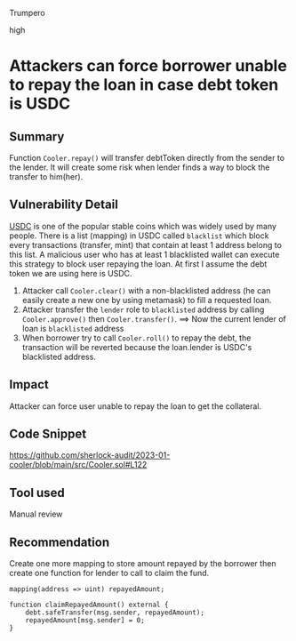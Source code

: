Trumpero

high

# Attackers can force borrower unable to repay the loan in case debt token is USDC

## Summary
Function `Cooler.repay()` will transfer debtToken directly from the sender to the lender. It will create some risk when lender finds a way to block the transfer to him(her).
 
## Vulnerability Detail
[USDC](https://etherscan.io/address/0xa2327a938febf5fec13bacfb16ae10ecbc4cbdcf#code) is one of the popular stable coins which was widely used by many people. There is a list (mapping) in USDC called `blacklist` which block every transactions (transfer, mint) that contain at least 1 address belong to this list. 
A malicious user who has at least 1 blacklisted wallet can execute this strategy to block user repaying the loan. At first I assume the debt token we are using here is USDC. 
1. Attacker call `Cooler.clear()` with a non-blacklisted address (he can easily create a new one by using metamask) to fill a requested loan.  
2. Attacker transfer the `lender` role to `blacklisted` address by calling `Cooler.approve()` then `Cooler.transfer()`. 
==> Now the current lender of loan is `blacklisted` address
3. When borrower try to call `Cooler.roll()` to repay the debt, the transaction will be reverted because the loan.lender is USDC's blacklisted address. 

## Impact
Attacker can force user unable to repay the loan to get the collateral. 

## Code Snippet
https://github.com/sherlock-audit/2023-01-cooler/blob/main/src/Cooler.sol#L122

## Tool used
Manual review 

## Recommendation
Create one more mapping to store amount repayed by the borrower then create one function for lender to call to claim the fund. 
```solidity=
mapping(address => uint) repayedAmount;

function claimRepayedAmount() external {
    debt.safeTransfer(msg.sender, repayedAmount);
    repayedAmount[msg.sender] = 0;
}
```
